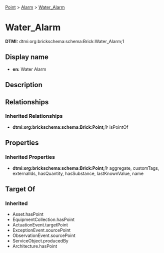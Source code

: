 [Point](../../Point.md) > [Alarm](../Alarm.md) > [Water_Alarm](.)
# Water_Alarm
**DTMI:** dtmi:org:brickschema:schema:Brick:Water_Alarm;1
## Display name
- **en:** Water Alarm
## Description
## Relationships
### Inherited Relationships
* **dtmi:org:brickschema:schema:Brick:Point;1:** isPointOf
## Properties
### Inherited Properties
* **dtmi:org:brickschema:schema:Brick:Point;1:** aggregate, customTags, externalIds, hasQuantity, hasSubstance, lastKnownValue, name
## Target Of
### Inherited
* Asset.hasPoint
* EquipmentCollection.hasPoint
* ActuationEvent.targetPoint
* ExceptionEvent.sourcePoint
* ObservationEvent.sourcePoint
* ServiceObject.producedBy
* Architecture.hasPoint

